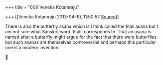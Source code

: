 +++
title = "006 Venetia Kotamraju"

+++
[[Venetia Kotamraju	2013-04-10, 11:50:57 [Source](https://groups.google.com/g/samskrita/c/cqjyhADucMk)]]



There is also the butterfly asana which is I think called the titali asana but I am not sure what Sanskrit word 'titali' corresponds to.
That an asana is named after a butterfly might argue for the fact that there were butterflies but such asanas are themselves controversial and perhaps this particular one is a modern invention. 



